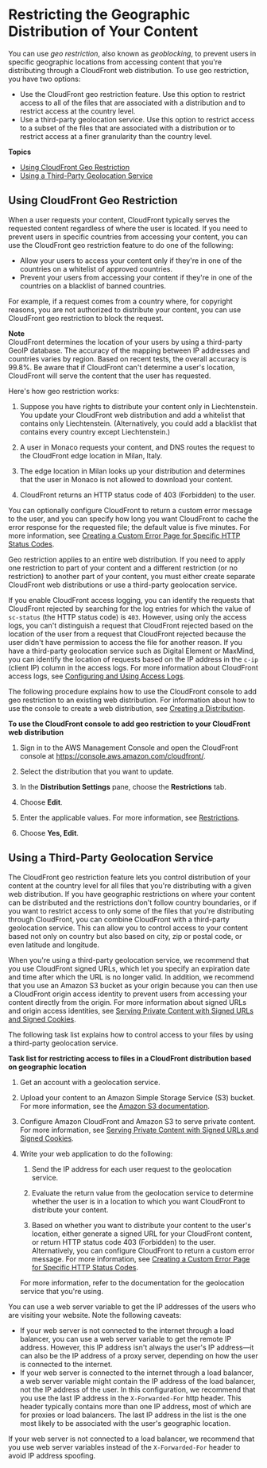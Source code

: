 # Restricting the Geographic Distribution of Your Content<a name="georestrictions"></a>

You can use *geo restriction*, also known as *geoblocking*, to prevent users in specific geographic locations from accessing content that you're distributing through a CloudFront web distribution\. To use geo restriction, you have two options:
+ Use the CloudFront geo restriction feature\. Use this option to restrict access to all of the files that are associated with a distribution and to restrict access at the country level\. 
+ Use a third\-party geolocation service\. Use this option to restrict access to a subset of the files that are associated with a distribution or to restrict access at a finer granularity than the country level\.

**Topics**
+ [Using CloudFront Geo Restriction](#georestrictions-cloudfront)
+ [Using a Third\-Party Geolocation Service](#georestrictions-geolocation-service)

## Using CloudFront Geo Restriction<a name="georestrictions-cloudfront"></a>

When a user requests your content, CloudFront typically serves the requested content regardless of where the user is located\. If you need to prevent users in specific countries from accessing your content, you can use the CloudFront geo restriction feature to do one of the following:
+ Allow your users to access your content only if they're in one of the countries on a whitelist of approved countries\. 
+ Prevent your users from accessing your content if they're in one of the countries on a blacklist of banned countries\. 

For example, if a request comes from a country where, for copyright reasons, you are not authorized to distribute your content, you can use CloudFront geo restriction to block the request\.

**Note**  
CloudFront determines the location of your users by using a third\-party GeoIP database\. The accuracy of the mapping between IP addresses and countries varies by region\. Based on recent tests, the overall accuracy is 99\.8%\. Be aware that if CloudFront can't determine a user's location, CloudFront will serve the content that the user has requested\.

Here's how geo restriction works:

1. Suppose you have rights to distribute your content only in Liechtenstein\. You update your CloudFront web distribution and add a whitelist that contains only Liechtenstein\. \(Alternatively, you could add a blacklist that contains every country except Liechtenstein\.\)

1. A user in Monaco requests your content, and DNS routes the request to the CloudFront edge location in Milan, Italy\.

1. The edge location in Milan looks up your distribution and determines that the user in Monaco is not allowed to download your content\.

1. CloudFront returns an HTTP status code of 403 \(Forbidden\) to the user\.

You can optionally configure CloudFront to return a custom error message to the user, and you can specify how long you want CloudFront to cache the error response for the requested file; the default value is five minutes\. For more information, see [Creating a Custom Error Page for Specific HTTP Status Codes](custom-error-pages.md)\.

Geo restriction applies to an entire web distribution\. If you need to apply one restriction to part of your content and a different restriction \(or no restriction\) to another part of your content, you must either create separate CloudFront web distributions or use a third\-party geolocation service\.

If you enable CloudFront access logging, you can identify the requests that CloudFront rejected by searching for the log entries for which the value of `sc-status` \(the HTTP status code\) is `403`\. However, using only the access logs, you can't distinguish a request that CloudFront rejected based on the location of the user from a request that CloudFront rejected because the user didn't have permission to access the file for another reason\. If you have a third\-party geolocation service such as Digital Element or MaxMind, you can identify the location of requests based on the IP address in the `c-ip` \(client IP\) column in the access logs\. For more information about CloudFront access logs, see [Configuring and Using Access Logs](AccessLogs.md)\.

The following procedure explains how to use the CloudFront console to add geo restriction to an existing web distribution\. For information about how to use the console to create a web distribution, see [Creating a Distribution](distribution-web-creating-console.md)\.<a name="restrictions-geo-procedure"></a>

**To use the CloudFront console to add geo restriction to your CloudFront web distribution**

1. Sign in to the AWS Management Console and open the CloudFront console at [https://console\.aws\.amazon\.com/cloudfront/](https://console.aws.amazon.com/cloudfront/)\.

1. Select the distribution that you want to update\.

1. In the **Distribution Settings** pane, choose the **Restrictions** tab\.

1. Choose **Edit**\.

1. Enter the applicable values\. For more information, see [Restrictions](distribution-web-values-specify.md#DownloadDistValuesRestrictions)\.

1. Choose **Yes, Edit**\.

## Using a Third\-Party Geolocation Service<a name="georestrictions-geolocation-service"></a>

The CloudFront geo restriction feature lets you control distribution of your content at the country level for all files that you're distributing with a given web distribution\. If you have geographic restrictions on where your content can be distributed and the restrictions don't follow country boundaries, or if you want to restrict access to only some of the files that you're distributing through CloudFront, you can combine CloudFront with a third\-party geolocation service\. This can allow you to control access to your content based not only on country but also based on city, zip or postal code, or even latitude and longitude\.

When you're using a third\-party geolocation service, we recommend that you use CloudFront signed URLs, which let you specify an expiration date and time after which the URL is no longer valid\. In addition, we recommend that you use an Amazon S3 bucket as your origin because you can then use a CloudFront origin access identity to prevent users from accessing your content directly from the origin\. For more information about signed URLs and origin access identities, see [Serving Private Content with Signed URLs and Signed Cookies](PrivateContent.md)\.

The following task list explains how to control access to your files by using a third\-party geolocation service\. 

**Task list for restricting access to files in a CloudFront distribution based on geographic location**

1. Get an account with a geolocation service\.

1. Upload your content to an Amazon Simple Storage Service \(S3\) bucket\. For more information, see the [Amazon S3 documentation](http://aws.amazon.com/documentation/s3/)\. 

1. Configure Amazon CloudFront and Amazon S3 to serve private content\. For more information, see [Serving Private Content with Signed URLs and Signed Cookies](PrivateContent.md)\.

1. Write your web application to do the following:

   1. Send the IP address for each user request to the geolocation service\.

   1. Evaluate the return value from the geolocation service to determine whether the user is in a location to which you want CloudFront to distribute your content\.

   1. Based on whether you want to distribute your content to the user's location, either generate a signed URL for your CloudFront content, or return HTTP status code 403 \(Forbidden\) to the user\. Alternatively, you can configure CloudFront to return a custom error message\. For more information, see [Creating a Custom Error Page for Specific HTTP Status Codes](custom-error-pages.md)\.

   For more information, refer to the documentation for the geolocation service that you're using\.

You can use a web server variable to get the IP addresses of the users who are visiting your website\. Note the following caveats:
+ If your web server is not connected to the internet through a load balancer, you can use a web server variable to get the remote IP address\. However, this IP address isn't always the user's IP address—it can also be the IP address of a proxy server, depending on how the user is connected to the internet\.
+ If your web server is connected to the internet through a load balancer, a web server variable might contain the IP address of the load balancer, not the IP address of the user\. In this configuration, we recommend that you use the last IP address in the `X-Forwarded-For` http header\. This header typically contains more than one IP address, most of which are for proxies or load balancers\. The last IP address in the list is the one most likely to be associated with the user's geographic location\.

If your web server is not connected to a load balancer, we recommend that you use web server variables instead of the `X-Forwarded-For` header to avoid IP address spoofing\. 